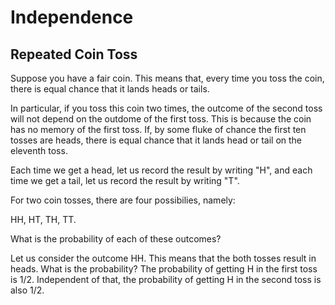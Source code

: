 # Independence

## Repeated Coin Toss

Suppose you have a fair coin.
This means that, every time you toss the coin, there is equal chance that it lands heads or tails.

In particular, if you toss this coin two times, the outcome of the second toss will not depend on the outdome of the first toss.
This is because the coin has no memory of the first toss.
If, by some fluke of chance the first ten tosses are heads, there is equal chance that it lands head or tail on the eleventh toss.

Each time we get a head, let us record the result by writing "H", and each time we get a tail, let us record the result by writing "T".

For two coin tosses, there are four possibilies, namely:

HH, HT, TH, TT.

What is the probability of each of these outcomes?

Let us consider the outcome HH. This means that the both tosses result in heads.
What is the probability?
The probability of getting H in the first toss is $1/2$.
Independent of that, the probability of getting H in the second toss is also $1/2$.

